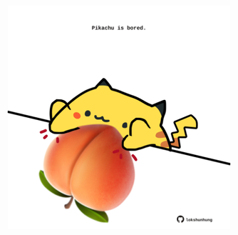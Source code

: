 <!-- built at 15/08/2022, 02:48:42 UTC -->
<p align="center">
  <img width="500" height="500" src="./ReadmeImage.svg">
</p>
